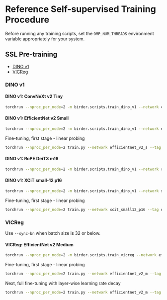 # Reference Self-supervised Training Procedure

Before running any training scripts, set the `OMP_NUM_THREADS` environment variable appropriately for your system.

## SSL Pre-training

- [DINO v1](#dino-v1)
- [VICReg](#vicreg)

### DINO v1

#### DINO v1: ConvNeXt v2 Tiny

```sh
torchrun --nproc_per_node=2 -m birder.scripts.train_dino_v1 --network convnext_v2_tiny --use-bn-in-head --norm-last-layer --local-crops-number 6 --teacher-temp 0.07 --opt adamw --lr 0.0008 --lr-scheduler cosine --lr-cosine-min 1e-6 --epochs 800 --warmup-epochs 10 --batch-size 128 --wd 0.05 --norm-wd 0 --bias-weight-decay 0 --amp --compile --data-path data/training data/raw_data data/detection_data/training ~/Datasets
```

#### DINO v1: EfficientNet v2 Small

```sh
torchrun --nproc_per_node=2 -m birder.scripts.train_dino_v1 --network efficientnet_v2_s --use-bn-in-head --norm-last-layer --local-crops-number 6 --teacher-temp 0.07 --opt lars --lr 0.3 --lr-scheduler cosine --lr-cosine-min 0.001 --epochs 800 --warmup-epochs 10 --batch-size 128 --wd 0.000001 --norm-wd 0 --bias-weight-decay 0 --amp --compile --data-path data/training data/raw_data data/detection_data/training ~/Datasets
```

Fine-tuning, first stage - linear probing

```sh
torchrun --nproc_per_node=2 train.py --network efficientnet_v2_s --tag dino-v1 --lr 0.1 --lr-scheduler cosine --lr-cosine-min 1e-6 --batch-size 256 --epochs 10 --size 256 --smoothing-alpha 0.1 --mixup-alpha 0.2 --cutmix --aug-level 2 --amp --resume-epoch 0 --reset-head --freeze-body
```

#### DINO v1: RoPE DeiT3 m16

```sh
torchrun --nproc_per_node=2 -m birder.scripts.train_dino_v1 --network rope_deit3_m16 --norm-last-layer --local-crops-number 10 --teacher-temp 0.07 --opt adamw --lr 0.0005 --lr-scheduler cosine --lr-cosine-min 1e-6 --epochs 600 --warmup-epochs 10 --batch-size 96 --wd 0.04 --norm-wd 0 --bias-weight-decay 0 --wd-end 0.4 --clip-grad-norm 0.5 --amp --compile --data-path data/training data/raw_data data/detection_data/training ~/Datasets
```

#### DINO v1: XCiT small-12 p16

```sh
torchrun --nproc_per_node=2 -m birder.scripts.train_dino_v1 --network xcit_small12_p16 --local-crops-number 10 --teacher-temp 0.07 --opt adamw --lr 0.00025 --lr-scheduler cosine --lr-cosine-min 1e-6 --epochs 300 --warmup-epochs 10 --batch-size 96 --wd 0.04 --norm-wd 0 --bias-weight-decay 0 --wd-end 0.4 --amp --compile --data-path data/training data/raw_data data/detection_data/training ~/Datasets
```

Fine-tuning, first stage - linear probing

```sh
torchrun --nproc_per_node=2 train.py --network xcit_small12_p16 --tag dino-v1 --opt adamw --lr 0.0005 --lr-scheduler cosine --lr-cosine-min 1e-7 --batch-size 512 --epochs 10 --size 256 --wd 0.05 --smoothing-alpha 0.1 --mixup-alpha 0.2 --cutmix --aug-level 2 --amp --resume-epoch 0 --reset-head --freeze-body
```

### VICReg

Use `--sync-bn` when batch size is 32 or below.

#### VICReg: EfficientNet v2 Medium

```sh
torchrun --nproc_per_node=2 -m birder.scripts.train_vicreg --network efficientnet_v2_m --opt lars --lr 0.2 --lr-scheduler cosine --warmup-epochs 10 --batch-size 128 --epochs 400 --wd 0.000001 --amp --compile --data-path data/training data/raw_data data/detection_data/training ~/Datasets
```

Fine-tuning, first stage - linear probing

```sh
torchrun --nproc_per_node=2 train.py --network efficientnet_v2_m --tag vicreg --lr 0.1 --lr-scheduler cosine --lr-cosine-min 1e-6 --batch-size 256 --epochs 10 --size 256 --smoothing-alpha 0.1 --mixup-alpha 0.2 --cutmix --aug-level 2 --amp --resume-epoch 0 --reset-head --freeze-body
```

Next, full fine-tuning with layer-wise learning rate decay

```sh
torchrun --nproc_per_node=2 train.py --network efficientnet_v2_m --tag vicreg --lr 0.1 --lr-scheduler cosine --lr-cosine-min 1e-6 --warmup-epochs 10 --batch-size 128 --epochs 200 --size 256 --wd 0.00002 --smoothing-alpha 0.1 --mixup-alpha 0.2 --cutmix --aug-level 4 --model-ema --ra-sampler --ra-reps 2 --amp --compile --layer-decay 0.98 --resume-epoch 0
```
